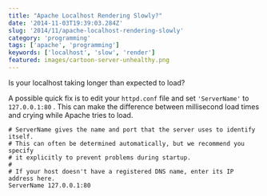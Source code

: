 ```yaml
---
title: "Apache Localhost Rendering Slowly?"
date: '2014-11-03T19:39:03.284Z'
slug: '2014/11/apache-localhost-rendering-slowly'
category: 'programming'
tags: ['apache', 'programming']
keywords: ['localhost', 'slow', 'render']
featured: images/cartoon-server-unhealthy.png
---
```

Is your localhost taking longer than expected to load?

A possible quick fix is to edit your `httpd.conf` file and set `'ServerName'` to `127.0.0.1:80` . This can make the difference between millisecond load times and crying while Apache tries to load.

```apacheconfig
# ServerName gives the name and port that the server uses to identify itself.
# This can often be determined automatically, but we recommend you specify
# it explicitly to prevent problems during startup.
#
# If your host doesn't have a registered DNS name, enter its IP address here.
ServerName 127.0.0.1:80
```